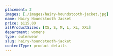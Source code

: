 ```yaml
---
placement: 2
images: [./images/hairy-houndstooth-jacket.jpg]
name: Hairy Houndstooth Jacket
price: $115.00
allProductSizes: [XS, S, M, L, XL, XXL]
department: womens
type: outerwear
slug: hairy-houndstooth-jacket
contentType: product details
---
```

